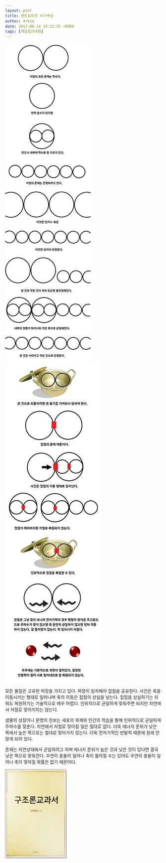 ```yaml
---
layout: post
title: 엔트로피의 비가역성
author: drkim
date: 2017-06-14 19:12:35 +0900
tags: [깨달음의대화]
---
```


![](/files/attach/images/198/122/856/f.jpg)![](/files/attach/images/198/122/856/g.jpg)
  


  모든 물질은 고유한 파장을 가지고 있다. 파장이 일치해야 접점을 공유한다. 사건은 축을 이동시키는 형태로 일어나며 축의 이동은 접점의 상실을 낳는다. 접점을 상실하기는 쉬워도 복원하기는 기술적으로 매우 어렵다. 인위적으로 균일하게 맞춰주면 되지만 자연에서 저절로 맞아지지는 않는다.



  


  생물의 성장이나 문명의 진보는 세포의 복제와 인간의 학습을 통해 인위적으로 균일하게 주파수를 맞춘다. 자연에서 저절로 맞아질 일은 절대로 없다. 더욱 에너지 준위가 낮은 쪽에서 높은 쪽으로는 절대로 맞아가지 않는다. 더욱 전자기적인 반발력 때문에 원래 안 맞게 되어 있다.



  


  존재는 자연상태에서 균일하려고 하며 에너지 준위가 높은 것과 낮은 것이 있다면 결국 낮은 쪽으로 맞춰진다. 우연히 충돌이 일어나 축이 틀어질 수는 있어도 우연히 충돌이 일어나 축이 맞아질 확률은 없기 때문이다.


  


![](/files/attach/images/198/022/856/20170108_234810.jpg)
